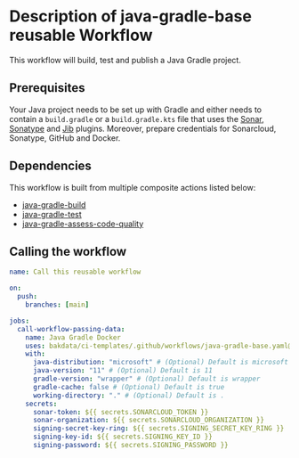 # Description of java-gradle-base reusable Workflow

This workflow will build, test and publish a Java Gradle project.

## Prerequisites

Your Java project needs to be set up with Gradle and either needs to contain a `build.gradle` or a `build.gradle.kts`
file that uses the [Sonar](https://github.com/bakdata/gradle-plugins/tree/master/sonar), [Sonatype](https://github.com/bakdata/gradle-plugins/tree/master/sonatype) and [Jib](https://github.com/GoogleContainerTools/jib/tree/master/jib-gradle-plugin) plugins. Moreover, prepare credentials for Sonarcloud, Sonatype, GitHub and Docker.

## Dependencies

This workflow is built from multiple composite actions listed below:

- [java-gradle-build](https://github.com/bakdata/ci-templates/tree/main/actions/java-gradle-build)
- [java-gradle-test](https://github.com/bakdata/ci-templates/tree/main/actions/java-gradle-test)
- [java-gradle-assess-code-quality](https://github.com/bakdata/ci-templates/tree/main/actions/java-gradle-assess-code-quality)

## Calling the workflow

```yaml
name: Call this reusable workflow

on:
  push:
    branches: [main]

jobs:
  call-workflow-passing-data:
    name: Java Gradle Docker
    uses: bakdata/ci-templates/.github/workflows/java-gradle-base.yaml@main
    with:
      java-distribution: "microsoft" # (Optional) Default is microsoft
      java-version: "11" # (Optional) Default is 11
      gradle-version: "wrapper" # (Optional) Default is wrapper
      gradle-cache: false # (Optional) Default is true
      working-directory: "." # (Optional) Default is .
    secrets:
      sonar-token: ${{ secrets.SONARCLOUD_TOKEN }}
      sonar-organization: ${{ secrets.SONARCLOUD_ORGANIZATION }}
      signing-secret-key-ring: ${{ secrets.SIGNING_SECRET_KEY_RING }}
      signing-key-id: ${{ secrets.SIGNING_KEY_ID }}
      signing-password: ${{ secrets.SIGNING_PASSWORD }}
```
